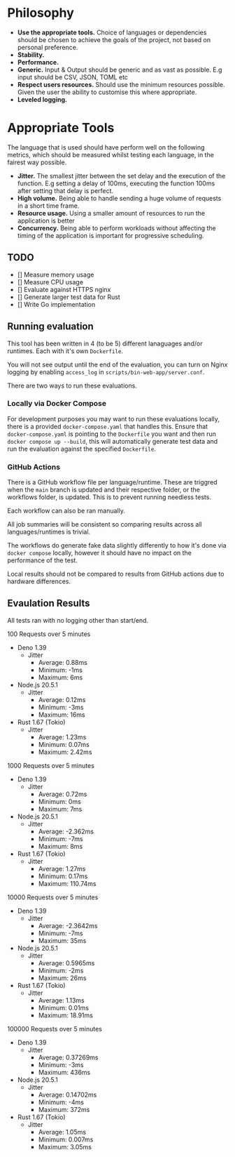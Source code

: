 # Philosophy

- **Use the appropriate tools.** Choice of languages or dependencies should be chosen to achieve the goals of the project, not based on personal preference.
- **Stability.**
- **Performance.**
- **Generic.** Input & Output should be generic and as vast as possible. E.g input should be CSV, JSON, TOML etc
- **Respect users resources.** Should use the minimum resources possible. Given the user the ability to customise this where appropriate.
- **Leveled logging.**

# Appropriate Tools

The language that is used should have perform well on the following metrics, which should be measured whilst testing each language, in the fairest way possible.

- **Jitter.** The smallest jitter between the set delay and the execution of the function. E.g setting a delay of 100ms, executing the function 100ms after setting that delay is perfect.
- **High volume.** Being able to handle sending a huge volume of requests in a short time frame.
- **Resource usage.** Using a smaller amount of resources to run the application is better
- **Concurrency.** Being able to perform workloads without affecting the timing of the application is important for progressive scheduling.

## TODO

- [] Measure memory usage
- [] Measure CPU usage
- [] Evaluate against HTTPS nginx
- [] Generate larger test data for Rust
- [] Write Go implementation

## Running evaluation

This tool has been written in 4 (to be 5) different lanaguages and/or runtimes. Each with it's own `Dockerfile`.

You will not see output until the end of the evaluation, you can turn on Nginx logging by enabling `access_log` in `scripts/bin-web-app/server.conf`.

There are two ways to run these evaluations.

### Locally via Docker Compose

For development purposes you may want to run these evaluations locally, there is a provided `docker-compose.yaml` that handles this. Ensure that `docker-compose.yaml` is pointing to the `Dockerfile` you want and then run `docker compose up --build`, this will automatically generate test data and run the evaluation against the specified `Dockerfile`.

### GitHub Actions

There is a GitHub workflow file per language/runtime. These are triggred when the `main` branch is updated and their respective folder, or the workflows folder, is updated. This is to prevent running needless tests.

Each workflow can also be ran manually.

All job summaries will be consistent so comparing results across all languages/runtimes is trivial.

The workflows do generate fake data slightly differently to how it's done via `docker compose` locally, however it should have no impact on the performance of the test.

Local results should not be compared to results from GitHub actions due to hardware differences.

## Evaulation Results

All tests ran with no logging other than start/end.

100 Requests over 5 minutes

- Deno 1.39
    - Jitter
        - Average: 0.88ms
        - Minimum: -1ms
        - Maximum: 6ms
- Node.js 20.5.1
    - Jitter
        - Average: 0.12ms
        - Minimum: -3ms
        - Maximum: 16ms
- Rust 1.67 (Tokio)
    - Jitter
        - Average: 1.23ms
        - Minimum: 0.07ms
        - Maximum: 2.42ms

1000 Requests over 5 minutes

- Deno 1.39
    - Jitter
        - Average: 0.72ms
        - Minimum: 0ms
        - Maximum: 7ms
- Node.js 20.5.1
    - Jitter
        - Average: -2.362ms
        - Minimum: -7ms
        - Maximum: 8ms
- Rust 1.67 (Tokio)
    - Jitter
        - Average: 1.27ms
        - Minimum: 0.17ms
        - Maximum: 110.74ms

10000 Requests over 5 minutes

- Deno 1.39
    - Jitter
        - Average: -2.3642ms
        - Minimum: -7ms
        - Maximum: 35ms
- Node.js 20.5.1
    - Jitter
        - Average: 0.5965ms
        - Minimum: -2ms
        - Maximum: 26ms
- Rust 1.67 (Tokio)
    - Jitter
        - Average: 1.13ms
        - Minimum: 0.01ms
        - Maximum: 18.91ms

100000 Requests over 5 minutes

- Deno 1.39
    - Jitter
        - Average: 0.37269ms
        - Minimum: -3ms
        - Maximum: 436ms
- Node.js 20.5.1
    - Jitter
        - Average: 0.14702ms
        - Minimum: -4ms
        - Maximum: 372ms
- Rust 1.67 (Tokio)
    - Jitter
        - Average: 1.05ms
        - Minimum: 0.007ms
        - Maximum: 3.05ms